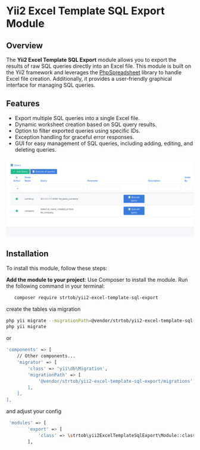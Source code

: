 # Yii2 Excel Template SQL Export Module

## Overview

The **Yii2 Excel Template SQL Export** module allows you to export the results of raw SQL queries directly into an Excel file. This module is built on the Yii2 framework and leverages the [PhpSpreadsheet](https://phpspreadsheet.readthedocs.io/) library to handle Excel file creation. Additionally, it provides a user-friendly graphical interface for managing SQL queries.

## Features

- Export multiple SQL queries into a single Excel file.
- Dynamic worksheet creation based on SQL query results.
- Option to filter exported queries using specific IDs.
- Exception handling for graceful error responses.
- GUI for easy management of SQL queries, including adding, editing, and deleting queries.

![](https://github.com/strtob/yii2-excel-template-sql-export/blob/main/Screenshot.png)

## Installation

To install this module, follow these steps:

**Add the module to your project**:
   Use Composer to install the module. Run the following command in your terminal:

```bash
   composer require strtob/yii2-excel-template-sql-export
```

create the tables via migration

```bash
php yii migrate --migrationPath=@vendor/strtob/yii2-excel-template-sql-export/migrations
php yii migrate
```

or

```bash
'components' => [
    // Other components...
    'migrator' => [
        'class' => 'yii\db\Migration',
        'migrationPath' => [          
            '@vendor/strtob/yii2-excel-template-sql-export/migrations', // Add your module's migrations
        ],
    ],
],
```

and adjust your config

```bash
 'modules' => [
        'export' => [
            'class' => \strtob\yii2ExcelTemplateSqlExport\Module::class,
        ],
```
